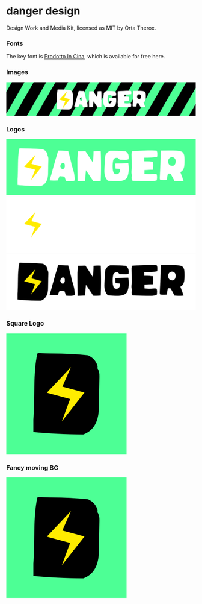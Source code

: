 # danger design

Design Work and Media Kit, licensed as MIT by Orta Therox.

### Fonts

The key font is [Prodotto In Cina](http://www.dafont.com/prodotto-in-cina.font), which is available for free here.

### Images

![Danger Hero Shot@2x](images/danger_hero_shot@2x.png)

### Logos

![Danger Logo @2x](images/danger_logo_@2x.png)
![Danger Logo White@2x](images/danger_logo_white@2x.png)
![Danger Logo Black@2x](images/danger_logo_black@2x.png)

### Square Logo

![Danger Square Logo@2x](images/danger_square_logo@2x.png)

### Fancy moving BG

![Danger Square Logo@2x](images/danger_square_logo@2x.png)
